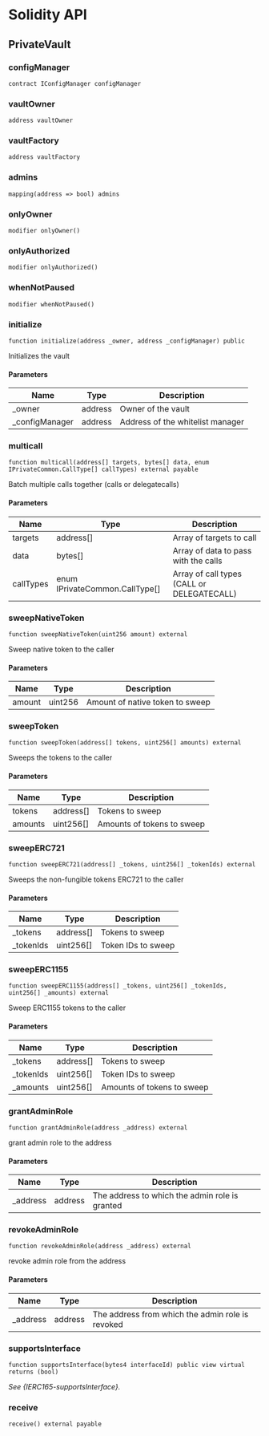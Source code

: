 # Solidity API

## PrivateVault

### configManager

```solidity
contract IConfigManager configManager
```

### vaultOwner

```solidity
address vaultOwner
```

### vaultFactory

```solidity
address vaultFactory
```

### admins

```solidity
mapping(address => bool) admins
```

### onlyOwner

```solidity
modifier onlyOwner()
```

### onlyAuthorized

```solidity
modifier onlyAuthorized()
```

### whenNotPaused

```solidity
modifier whenNotPaused()
```

### initialize

```solidity
function initialize(address _owner, address _configManager) public
```

Initializes the vault

#### Parameters

| Name | Type | Description |
| ---- | ---- | ----------- |
| _owner | address | Owner of the vault |
| _configManager | address | Address of the whitelist manager |

### multicall

```solidity
function multicall(address[] targets, bytes[] data, enum IPrivateCommon.CallType[] callTypes) external payable
```

Batch multiple calls together (calls or delegatecalls)

#### Parameters

| Name | Type | Description |
| ---- | ---- | ----------- |
| targets | address[] | Array of targets to call |
| data | bytes[] | Array of data to pass with the calls |
| callTypes | enum IPrivateCommon.CallType[] | Array of call types (CALL or DELEGATECALL) |

### sweepNativeToken

```solidity
function sweepNativeToken(uint256 amount) external
```

Sweep native token to the caller

#### Parameters

| Name | Type | Description |
| ---- | ---- | ----------- |
| amount | uint256 | Amount of native token to sweep |

### sweepToken

```solidity
function sweepToken(address[] tokens, uint256[] amounts) external
```

Sweeps the tokens to the caller

#### Parameters

| Name | Type | Description |
| ---- | ---- | ----------- |
| tokens | address[] | Tokens to sweep |
| amounts | uint256[] | Amounts of tokens to sweep |

### sweepERC721

```solidity
function sweepERC721(address[] _tokens, uint256[] _tokenIds) external
```

Sweeps the non-fungible tokens ERC721 to the caller

#### Parameters

| Name | Type | Description |
| ---- | ---- | ----------- |
| _tokens | address[] | Tokens to sweep |
| _tokenIds | uint256[] | Token IDs to sweep |

### sweepERC1155

```solidity
function sweepERC1155(address[] _tokens, uint256[] _tokenIds, uint256[] _amounts) external
```

Sweep ERC1155 tokens to the caller

#### Parameters

| Name | Type | Description |
| ---- | ---- | ----------- |
| _tokens | address[] | Tokens to sweep |
| _tokenIds | uint256[] | Token IDs to sweep |
| _amounts | uint256[] | Amounts of tokens to sweep |

### grantAdminRole

```solidity
function grantAdminRole(address _address) external
```

grant admin role to the address

#### Parameters

| Name | Type | Description |
| ---- | ---- | ----------- |
| _address | address | The address to which the admin role is granted |

### revokeAdminRole

```solidity
function revokeAdminRole(address _address) external
```

revoke admin role from the address

#### Parameters

| Name | Type | Description |
| ---- | ---- | ----------- |
| _address | address | The address from which the admin role is revoked |

### supportsInterface

```solidity
function supportsInterface(bytes4 interfaceId) public view virtual returns (bool)
```

_See {IERC165-supportsInterface}._

### receive

```solidity
receive() external payable
```

